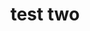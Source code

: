 ---
layout: detail
title: test two
first_name: Maura
last_name: Channing
assets:
  img: ./img/000-2.jpg
story: |
  “#000”, or BLACK, is a collection of photos curated to express the cultural appreciation of the women owning their true self through.
# injectAllPosts: true
---